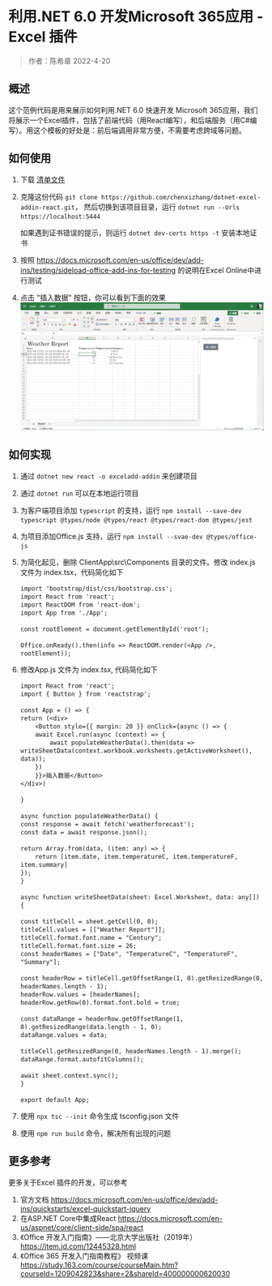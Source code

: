 # 利用.NET 6.0 开发Microsoft 365应用 - Excel 插件
> 作者：陈希章 2022-4-20

## 概述

这个范例代码是用来展示如何利用.NET 6.0 快速开发 Microsoft 365应用，我们将展示一个Excel插件，包括了前端代码（用React编写），和后端服务（用C#编写）。用这个模板的好处是：前后端调用非常方便，不需要考虑跨域等问题。

## 如何使用

1. 下载 [清单文件](./ClientApp/public/manifest.xml) 
1. 克隆这份代码 `git clone https://github.com/chenxizhang/dotnet-excel-addin-react.git`， 然后切换到该项目目录，运行 `dotnet run --Urls https://localhost:5444`
    
    如果遇到证书错误的提示，则运行 `dotnet dev-certs https -t` 安装本地证书

1. 按照 <https://docs.microsoft.com/en-us/office/dev/add-ins/testing/sideload-office-add-ins-for-testing> 的说明在Excel Online中进行测试
1. 点击 "插入数据" 按钮，你可以看到下面的效果
    ![](example.png)

## 如何实现

1. 通过 `dotnet new react -o exceladd-addin` 来创建项目
1. 通过 `dotnet run` 可以在本地运行项目
1. 为客户端项目添加 `typescript` 的支持，运行 `npm install --save-dev typescript @types/node @types/react @types/react-dom @types/jest`
1. 为项目添加Office.js 支持，运行 `npm install --svae-dev @types/office-js`
1. 为简化起见，删除 ClientApp\src\Components 目录的文件。修改 index.js 文件为 index.tsx，代码简化如下

    ```tsx
    import 'bootstrap/dist/css/bootstrap.css';
    import React from 'react';
    import ReactDOM from 'react-dom';
    import App from './App';

    const rootElement = document.getElementById('root');

    Office.onReady().then(info => ReactDOM.render(<App />, rootElement));

    ```
1. 修改App.js 文件为 index.tsx, 代码简化如下

    ```tsx
    import React from 'react';
    import { Button } from 'reactstrap';

    const App = () => {
    return (<div>
        <Button style={{ margin: 20 }} onClick={async () => {
        await Excel.run(async (context) => {
            await populateWeatherData().then(data => writeSheetData(context.workbook.worksheets.getActiveWorksheet(), data));
        })
        }}>插入数据</Button>
    </div>)

    }

    async function populateWeatherData() {
    const response = await fetch('weatherforecast');
    const data = await response.json();

    return Array.from(data, (item: any) => {
        return [item.date, item.temperatureC, item.temperatureF, item.summary]
    });
    }

    async function writeSheetData(sheet: Excel.Worksheet, data: any[]) {

    const titleCell = sheet.getCell(0, 0);
    titleCell.values = [["Weather Report"]];
    titleCell.format.font.name = "Century";
    titleCell.format.font.size = 26;
    const headerNames = ["Date", "TemperatureC", "TemperatureF", "Summary"];

    const headerRow = titleCell.getOffsetRange(1, 0).getResizedRange(0, headerNames.length - 1);
    headerRow.values = [headerNames];
    headerRow.getRow(0).format.font.bold = true;

    const dataRange = headerRow.getOffsetRange(1, 0).getResizedRange(data.length - 1, 0);
    dataRange.values = data;

    titleCell.getResizedRange(0, headerNames.length - 1).merge();
    dataRange.format.autofitColumns();

    await sheet.context.sync();
    }

    export default App;
    ```
1. 使用 `npx tsc --init` 命令生成 tsconfig.json 文件
1. 使用 `npm run build` 命令，解决所有出现的问题

## 更多参考

更多关于Excel 插件的开发，可以参考 

1. 官方文档 https://docs.microsoft.com/en-us/office/dev/add-ins/quickstarts/excel-quickstart-jquery
1. 在ASP.NET Core中集成React https://docs.microsoft.com/en-us/aspnet/core/client-side/spa/react  
1. 《Office 开发入门指南》——北京大学出版社（2019年）https://item.jd.com/12445328.html 
1. 《Office 365 开发入门指南教程》 视频课 https://study.163.com/course/courseMain.htm?courseId=1209042823&share=2&shareId=400000000620030
